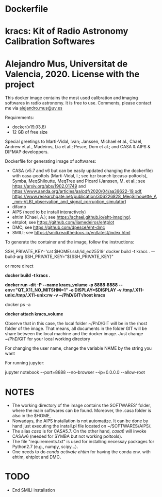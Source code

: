 # Dockerfile

# kracs: Kit of Radio Astronomy Calibration Softwares

# Alejandro Mus, Universitat de Valencia, 2020. License with the project


This docker image contains the most used calibration and imaging softwares in radio astronomy. It is free to use. Comments, please contact me via alejandro.mus@uv.es

Requirements:
- docker(v19.03.8)
- 12 GB of free size


Special greetings to Marti-Vidal, Ivan; Janssen, Michael et al., Chael, Andrew et al., Madeiros, Lia et al.; Pesce, Dom et al.; and CASA & AIPS & DIFMAP developpers.


Dockerfile for generating image of softwares: 
-  CASA (v5.7 and v6 but can be easily updated changing the dockerfile) with casa-pooltols (Marti-Vidal, I.; see bzr branch lp:casa-poltools), Symba, MeqShiloutte, MeqTree and Picard (Janssen, M. et al.; see https://arxiv.org/abs/1902.01749 and https://www.aanda.org/articles/aa/pdf/2020/04/aa36622-19.pdf, https://www.researchgate.net/publication/306226828_MeqSilhouette_A_mm-VLBI_observation_and_signal_corruption_simulator)
- difamp
- AIPS (need to be install interactively)
- ehtim (Chael, A.); see https://achael.github.io/eht-imaging/.
- ehtplot; see https://github.com/liamedeiros/ehtplot
- DMC; see https://github.com/dpesce/eht-dmc
- SMILI; see https://smili.readthedocs.io/en/latest/index.html


To generate the container and the image, follow the instructions:

SSH_PRIVATE_KEY='cat $HOME/.ssh/id_ed25519'
docker build -t kracs . --build-arg SSH_PRIVATE_KEY="${SSH_PRIVATE_KEY}"

or more direct

**docker build -t kracs .**


**docker run -dit -P --name kracs_volume -p 8888:8888 --env="QT_X11_NO_MITSHM=1" -e DISPLAY=$DISPLAY -v /tmp/.X11-unix:/tmp/.X11-unix:rw -v ~/PhD/GIT:/host kracs**

docker ps -a

**docker attach kracs_volume**

Observe that in this case, the local folder ~/PhD/GIT will be in the /host folder of the image. That means, all documents in the folder GIT will be share between the local machine and the docker image. Just change ~/PhD/GIT for your local working directory

For changing the user name, change the variable NAME by the string you want

For running jupyter:

jupyter notebook --port=8888 --no-browser --ip=0.0.0.0 --allow-root


# NOTES
- The working directory of the image contains the SOFTWARES' folder, where the main softwares can be found. Moreover, the .casa folder is also in the $HOME, 
- Nowadays, the AIPS installation is not automatize. It can be done by hand just executing the install.pl file located on ~/SOFTWARES/AIPS/<version>.
- The alias _casa_ is for CASA5.7. On the other hand, _casa6_ will invoke CASAv6 (needed for SYMBA but not working poltools).
- The file "requirements.txt" is used for installing necessay packages for Python2.7 (e.g., numpy, scipy...).
- One needs to do _conda activate ehtim_ for having the conda env. with ehtim, ehtplot and DMC.


# TODO 
- End SMILI installation

